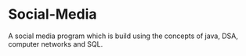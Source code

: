 # Social-Media
A social media program which is build using the concepts of java, DSA, computer networks and SQL.
